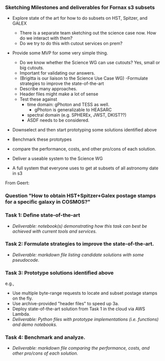 ### Sketching Milestones and deliverables for Fornax s3 subsets

- Explore state of the art for how to do subsets on HST, Spitzer, and GALEX
  - There is a separate team sketching out the science case now. How do we interact with them?
  - Do we try to do this with cutout services on prem?
- Provide some MVP for some very simple thing. 
  - Do we know whether the Science WG can use cutouts? Yes, small or big cutouts. 
  - Important for validating our answers.
  - (Brigitta is our liaison to the Science Use Case WG)
-Formulate strategies to improve the state-of-the-art
  - Describe many approaches.
  - Header files might make a lot of sense
  - Test these against 
    - time domain: gPhoton and TESS as well.
      - gPhoton is generalizable to HEASARC
    - spectral domain (e.g. SPHEREx, JWST, DKIST??)
    - ASDF needs to be considered.
- Downselect and then start prototyping some solutions identified above
- Benchmark these prototypes
- compare the performance, costs, and other pro/cons of each solution.
- Deliver a useable system to the Science WG

- A full system that everyone uses to get at subsets of all astronomy date in s3




From Geert:

### Question "How to obtain HST+Spitzer+Galex postage stamps for a specific galaxy in COSMOS?"

### Task 1: Define state-of-the-art
- *Deliverable: notebook(s) demonstrating how this task can best be achieved with current tools and services.*

### Task 2: Formulate strategies to improve the state-of-the-art.
- *Deliverable: markdown file listing candidate solutions with some pseudocode.*

### Task 3: Prototype solutions identified above
e.g.,
- Use multiple byte-range requests to locate and subset postage stamps on the fly.
- Use archive-provided "header files" to speed up 3a.
- Deploy state-of-the-art solution from Task 1 in the cloud via AWS Lambda.
- *Deliverable: Python files with prototype implementations (i.e. functions) and demo notebooks.*

### Task 4: Benchmark and analyze.
- *Deliverable: markdown file comparing the performance, costs, and other pro/cons of each solution.*


